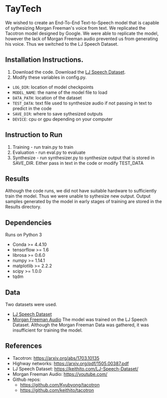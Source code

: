 # TayTech
We wished to create an End-To-End Text-to-Speech model that is capable of sythesizing Morgan Freeman's voice from text. We replicated the Tacotron model designed by Google. We were able to replicate the model, however the lack of Morgan Freeman audio prevented us from generating his voice. Thus we switched to the LJ Speech Dataset.  

## Installation Instructions. 
1. Download the code. Download the [LJ Speech Dataset](https://keithito.com/LJ-Speech-Dataset/).
2. Modify these variables in config.py. 
  - `LOG_DIR`: location of model checkpoints
  - `MODEL_NAME`: the name of the model file to load
  - `DATA_PATH`: location of the dataset
  - `TEST_DATA`: text file used to synthesize audio if not passing in text to predict in the code
  - `SAVE_DIR`: where to save sythesized outputs
  - `DEVICE`: cpu or gpu depending on your computer
 
## Instruction to Run
1. Training - run train.py to train
2. Evaluation - run eval.py to evaluate
3. Synthesize - run synthesizer.py to synthesize output that is stored in SAVE_DIR. Either pass in text in the code or modify TEST_DATA

## Results
Although the code runs, we did not have suitable hardware to sufficiently train the model. Thus we were unable to sythesize new output. Output samples generated by the model in early stages of training are stored in the Results directory.

## Dependencies
Runs on Python 3
- Conda >= 4.4.10
- tensorflow >= 1.6
- librosa >= 0.6.0
- numpy >= 1.14.1
- matplotlib >= 2.2.2
- scipy >= 1.0.0
- tqdm

## Data
Two datasets were used. 
  - [LJ Speech Dataset](https://keithito.com/LJ-Speech-Dataset/)
  - [Morgan Freeman Audio](https://drive.google.com/drive/folders/1efzGhWzDOpSxnCnofrmSYX_j7cYokCzN)
  The model was trained on the LJ Speech Dataset. Although the Morgan Freeman Data was gathered, it was insufficient for training the model.

## References
- Tacotron: https://arxiv.org/abs/1703.10135
- Highway networks: https://arxiv.org/pdf/1505.00387.pdf
- LJ Speech Dataset: https://keithito.com/LJ-Speech-Dataset/
- Morgan Freeman Audio: https://youtube.com/
- Github repos: 
  - https://github.com/Kyubyong/tacotron
  - https://github.com/keithito/tacotron
